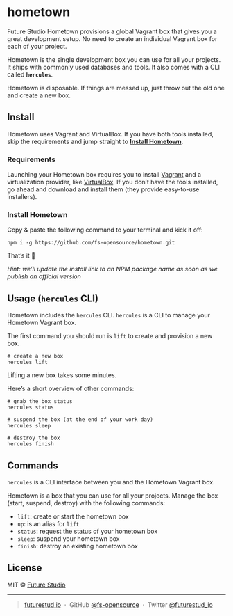 # hometown
Future Studio Hometown provisions a global Vagrant box that gives you a great development setup. No need to create an individual Vagrant box for each of your project.

Hometown is the single development box you can use for all your projects. It ships with commonly used databases and tools. It also comes with a CLI called **`hercules`**.

Hometown is disposable. If things are messed up, just throw out the old one and create a new box.


## Install
Hometown uses Vagrant and VirtualBox. If you have both tools installed, skip the requirements and jump straight to **[Install Hometown](https://github.com/fs-opensource/hometown/tree/develop#install-hometown)**.


### Requirements
Launching your Hometown box requires you to install [Vagrant](https://www.vagrantup.com/downloads.html) and a virtualization provider, like [VirtualBox](https://www.virtualbox.org/wiki/Downloads). If you don’t have the tools installed, go ahead and download and install them (they provide easy-to-use installers).


### Install Hometown
Copy & paste the following command to your terminal and kick it off:

```
npm i -g https://github.com/fs-opensource/hometown.git
```

That’s it 🚀

*Hint: we’ll update the install link to an NPM package name as soon as we publish an official version*

## Usage (`hercules` CLI)
Hometown includes the `hercules` CLI. `hercules` is a CLI to manage your Hometown Vagrant box.

The first command you should run is `lift` to create and provision a new box.

```
# create a new box
hercules lift
```

Lifting a new box takes some minutes.

Here’s a short overview of other commands:

```
# grab the box status
hercules status

# suspend the box (at the end of your work day)
hercules sleep

# destroy the box
hercules finish
```


## Commands
`hercules` is a CLI interface between you and the Hometown Vagrant box.

Hometown is a box that you can use for all your projects. Manage the box (start, suspend, destroy) with the following commands:

- `lift`: create or start the hometown box
- `up`: is an alias for `lift`
- `status`: request the status of your hometown box
- `sleep`: suspend your hometown box
- `finish`: destroy an existing hometown box


## License

MIT © [Future Studio](https://futurestud.io)

---

> [futurestud.io](https://futurestud.io) &nbsp;&middot;&nbsp;
> GitHub [@fs-opensource](https://github.com/fs-opensource/) &nbsp;&middot;&nbsp;
> Twitter [@futurestud_io](https://twitter.com/futurestud_io)